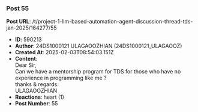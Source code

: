 ### Post 55
**Post URL**: /t/project-1-llm-based-automation-agent-discussion-thread-tds-jan-2025/164277/55
- **ID**: 590213
- **Author**: 24DS1000121 ULAGAOOZHIAN (24DS1000121_ULAGAOOZ)
- **Created At**: 2025-02-03T08:54:03.151Z
- **Content**:  
  Dear Sir,<br>
Can we have a mentorship program for TDS for those who have no experience in programming like me ?<br>
thanks &amp; regards.<br>
ULAGAOOZHIAN
- **Reactions**: heart (1)
- **Post Number**: 55


